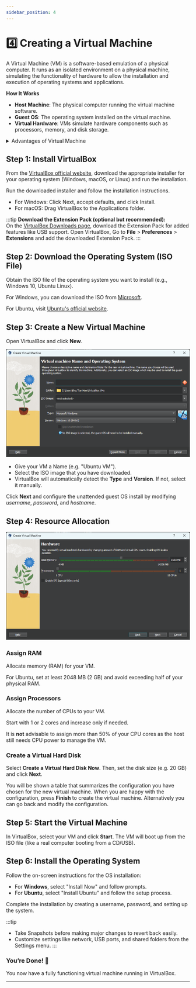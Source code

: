 ```yaml
---
sidebar_position: 4
---
```


# 4️⃣ Creating a Virtual Machine

A Virtual Machine (VM) is a software-based emulation of a physical computer. It runs as an isolated environment on a physical machine, simulating the functionality of hardware to allow the installation and execution of operating systems and applications.

**How It Works**

- **Host Machine**: The physical computer running the virtual machine software.
- **Guest OS**: The operating system installed on the virtual machine.
- **Virtual Hardware**: VMs simulate hardware components such as processors, memory, and disk storage.

<details>
  <summary>Advantages of Virtual Machine</summary>

- **Resource Efficiency**: Run multiple OSes on a single physical machine.
- **Testing and Development**: Safe environment for testing new software or configurations.
- **Isolation**: Malfunctions or crashes in one VM do not affect others.
- **Portability**: VMs can be moved between different hardware systems.

</details>

## Step 1: Install VirtualBox

From the [VirtualBox official website](https://www.virtualbox.org/), download the appropriate installer for your operating system (Windows, macOS, or Linux) and run the installation.

Run the downloaded installer and follow the installation instructions.

- For Windows: Click Next, accept defaults, and click Install.
- For macOS: Drag VirtualBox to the Applications folder.

:::tip
**Download the Extension Pack (optional but recommended):**  
On the [VirtualBox Downloads page](https://www.virtualbox.org/wiki/Downloads), download the Extension Pack for added features like USB support. Open VirtualBox, Go to **File** > **Preferences** > **Extensions** and add the downloaded Extension Pack.
:::

## Step 2: Download the Operating System (ISO File)

Obtain the ISO file of the operating system you want to install (e.g., Windows 10, Ubuntu Linux).

For Windows, you can download the ISO from [Microsoft](https://www.microsoft.com/en-us/software-download/).

For Ubuntu, visit [Ubuntu's official website](https://releases.ubuntu.com/).

## Step 3: Create a New Virtual Machine

Open VirtualBox and click **New**.

![new-vm](./img/1-4-0.png)

- Give your VM a Name (e.g. "Ubuntu VM").
- Select the ISO image that you have downloaded.
- VirtualBox will automatically detect the **Type** and **Version**. If not, select it manually.

Click **Next** and configure the unattended guest OS install by modifying *username*, *password*, and *hostname*.

## Step 4: Resource Allocation

![hardware](./img/1-4-1.png)

### Assign RAM  
Allocate memory (RAM) for your VM.

For Ubuntu, set at least 2048 MB (2 GB) and avoid exceeding half of your physical RAM.

### Assign Processors 
Allocate the number of CPUs to your VM.

Start with 1 or 2 cores and increase only if needed.

It is **not** advisable to assign more than 50% of your CPU cores as the host still needs CPU power to manage the VM.

### Create a Virtual Hard Disk  
Select **Create a Virtual Hard Disk Now**. Then, set the disk size (e.g. 20 GB) and click **Next**.

You will be shown a table that summarizes the configuration you have chosen for the new virtual machine. When you are happy with the configuration, press **Finish** to create the virtual machine. Alternatively you can go back and modify the configuration.

## Step 5: Start the Virtual Machine

In VirtualBox, select your VM and click **Start**.
The VM will boot up from the ISO file (like a real computer booting from a CD/USB).

## Step 6: Install the Operating System
Follow the on-screen instructions for the OS installation:

- For **Windows**, select "Install Now" and follow prompts.
- For **Ubuntu**, select "Install Ubuntu" and follow the setup process.

Complete the installation by creating a username, password, and setting up the system.

:::tip
- Take Snapshots before making major changes to revert back easily.
- Customize settings like network, USB ports, and shared folders from the Settings menu.
:::

### You’re Done! 🎉
You now have a fully functioning virtual machine running in VirtualBox.

---